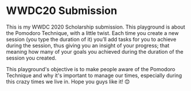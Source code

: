 # WWDC20 Submission
This is my WWDC 2020 Scholarship submission. This playground is about the Pomodoro Technique, with a little twist. Each time you create a new session (you type the duration of it) you’ll add tasks for you to achieve during the session, thus giving you an insight of your progress; that meaning how many of your goals you achieved during the duration of the session you created.

This playground's objective is to make people aware of the Pomodoro Technique and why it's important to manage our times, especially during this crazy times we live in.  Hope you guys like it! 😊
